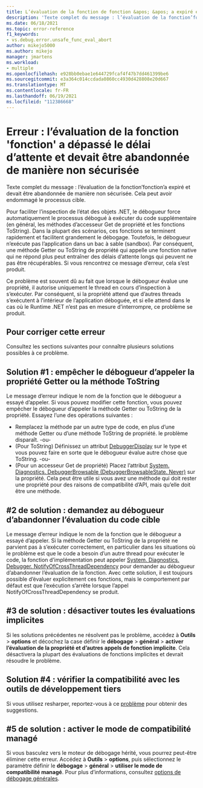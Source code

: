 ```yaml
---
title: L’évaluation de la fonction de fonction &apos; &apos; a expiré et devait être abandonnée de manière non sécurisée | Microsoft Docs
description: 'Texte complet du message : l’évaluation de la fonction’fonction’a expiré et devait être abandonnée de manière non sécurisée.'
ms.date: 06/18/2021
ms.topic: error-reference
f1_keywords:
- vs.debug.error.unsafe_func_eval_abort
author: mikejo5000
ms.author: mikejo
manager: jmartens
ms.workload:
- multiple
ms.openlocfilehash: e928bb0ebae1e644729fcaf4f47b7dd461399be6
ms.sourcegitcommit: e3a364c014ccdada0860cc4930d428808e20d667
ms.translationtype: MT
ms.contentlocale: fr-FR
ms.lasthandoff: 06/19/2021
ms.locfileid: "112386668"
---
```

# <a name="error-evaluating-the-function-39function39-timed-out-and-needed-to-be-aborted-in-an-unsafe-way"></a>Erreur : l’évaluation de la fonction &#39;fonction&#39; a dépassé le délai d’attente et devait être abandonnée de manière non sécurisée

Texte complet du message : l’évaluation de la fonction’fonction’a expiré et devait être abandonnée de manière non sécurisée. Cela peut avoir endommagé le processus cible.

Pour faciliter l’inspection de l’état des objets .NET, le débogueur force automatiquement le processus débogué à exécuter du code supplémentaire (en général, les méthodes d’accesseur Get de propriété et les fonctions ToString). Dans la plupart des scénarios, ces fonctions se terminent rapidement et facilitent grandement le débogage. Toutefois, le débogueur n’exécute pas l’application dans un bac à sable (sandbox). Par conséquent, une méthode Getter ou ToString de propriété qui appelle une fonction native qui ne répond plus peut entraîner des délais d’attente longs qui peuvent ne pas être récupérables. Si vous rencontrez ce message d’erreur, cela s’est produit.

Ce problème est souvent dû au fait que lorsque le débogueur évalue une propriété, il autorise uniquement le thread en cours d’inspection à s’exécuter. Par conséquent, si la propriété attend que d’autres threads s’exécutent à l’intérieur de l’application déboguée, et si elle attend dans le cas où le Runtime .NET n’est pas en mesure d’interrompre, ce problème se produit.

## <a name="to-correct-this-error"></a>Pour corriger cette erreur

Consultez les sections suivantes pour connaître plusieurs solutions possibles à ce problème.

## <a name="solution-1-prevent-the-debugger-from-calling-the-getter-property-or-tostring-method"></a>Solution #1 : empêcher le débogueur d’appeler la propriété Getter ou la méthode ToString

Le message d’erreur indique le nom de la fonction que le débogueur a essayé d’appeler. Si vous pouvez modifier cette fonction, vous pouvez empêcher le débogueur d’appeler la méthode Getter ou ToString de la propriété. Essayez l’une des opérations suivantes :

* Remplacez la méthode par un autre type de code, en plus d’une méthode Getter ou d’une méthode ToString de propriété. le problème disparaît.
  -ou-
* (Pour ToString) Définissez un attribut [DebuggerDisplay](../debugger/using-the-debuggerdisplay-attribute.md) sur le type et vous pouvez faire en sorte que le débogueur évalue autre chose que ToString.
  -ou-
* (Pour un accesseur Get de propriété) Placez l’attribut [System. Diagnostics. DebuggerBrowsable (DebuggerBrowsableState. Never)](/dotnet/api/system.diagnostics.debuggerbrowsableattribute) sur la propriété. Cela peut être utile si vous avez une méthode qui doit rester une propriété pour des raisons de compatibilité d’API, mais qu’elle doit être une méthode.

## <a name="solution-2-have-the-target-code-ask-the-debugger-to-abort-the-evaluation"></a>#2 de solution : demandez au débogueur d’abandonner l’évaluation du code cible

Le message d’erreur indique le nom de la fonction que le débogueur a essayé d’appeler. Si la méthode Getter ou ToString de la propriété ne parvient pas à s’exécuter correctement, en particulier dans les situations où le problème est que le code a besoin d’un autre thread pour exécuter le code, la fonction d’implémentation peut appeler [System. Diagnostics. Debugger. NotifyOfCrossThreadDependency](/dotnet/api/system.diagnostics.debugger.notifyofcrossthreaddependency) pour demander au débogueur d’abandonner l’évaluation de la fonction. Avec cette solution, il est toujours possible d’évaluer explicitement ces fonctions, mais le comportement par défaut est que l’exécution s’arrête lorsque l’appel NotifyOfCrossThreadDependency se produit.

## <a name="solution-3-disable-all-implicit-evaluation"></a>#3 de solution : désactiver toutes les évaluations implicites

Si les solutions précédentes ne résolvent pas le problème, accédez à **Outils**  >  **options** et décochez la case définir le **débogage**  >  **général**  >  **activer l’évaluation de la propriété et d’autres appels de fonction implicite**. Cela désactivera la plupart des évaluations de fonctions implicites et devrait résoudre le problème.

## <a name="solution-4-check-compatibility-with-third-party-developer-tools"></a>Solution #4 : vérifier la compatibilité avec les outils de développement tiers

Si vous utilisez resharper, reportez-vous à ce [problème](https://youtrack.jetbrains.com/issue/RSRP-476824) pour obtenir des suggestions.

## <a name="solution-5-enable-managed-compatibility-mode"></a>#5 de solution : activer le mode de compatibilité managé

Si vous basculez vers le moteur de débogage hérité, vous pourrez peut-être éliminer cette erreur. Accédez à **Outils**  >  **options**, puis sélectionnez le paramètre définir le **débogage**  >  **général**  >  **utiliser le mode de compatibilité managé**. Pour plus d’informations, consultez [options de débogage générales](../debugger/general-debugging-options-dialog-box.md).
